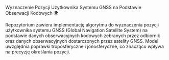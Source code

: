 Wyznaczenie Pozycji Użytkownika Systemu GNSS na Podstawie Obserwacji Kodowych 🌍

Repozytorium zawiera implementację algorytmu do wyznaczenia pozycji użytkownika systemu GNSS (Global Navigation Satellite System) na podstawie danych obserwacyjnych kodowych zebranych przez odbiornik oraz danych obserwacyjnych dostarczonych przez satelity GNSS. Model uwzględnia poprawki troposferyczne i jonosferyczne, co znacząco wpływa na precyzję określania pozycji.
